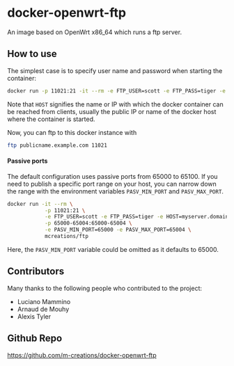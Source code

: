 docker-openwrt-ftp
===================

An image based on OpenWrt x86_64 which runs a ftp server.

How to use
----------

The simplest case is to specify user name and password when starting
the container:

```bash
docker run -p 11021:21 -it --rm -e FTP_USER=scott -e FTP_PASS=tiger -e HOST=publicname.example.com mcreations/openwrt-ftp
```

Note that ```HOST``` signifies the name or IP with which the docker
container can be reached from clients, usually the public IP or
name of the docker host where the container is started.

Now, you can ftp to this docker instance with

```bash
ftp publicname.example.com 11021
```

#### Passive ports

The default configuration uses passive ports from 65000 to 65100. If
you need to publish a specific port range on your host, you can narrow
down the range with the environment variables `PASV_MIN_PORT` and `PASV_MAX_PORT`.

```bash
docker run -it --rm \
            -p 11021:21 \
            -e FTP_USER=scott -e FTP_PASS=tiger -e HOST=myserver.domain.com \
            -p 65000-65004:65000-65004 \
            -e PASV_MIN_PORT=65000 -e PASV_MAX_PORT=65004 \
            mcreations/ftp
```

Here, the `PASV_MIN_PORT` variable could be omitted as it defaults to 65000.

Contributors
------------

Many thanks to the following people who contributed to the project:

- Luciano Mammino
- Arnaud de Mouhy
- Alexis Tyler

Github Repo
-----------

https://github.com/m-creations/docker-openwrt-ftp
